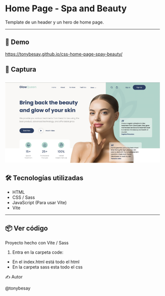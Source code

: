 # Home Page - Spa and Beauty

Template de un header y un hero de home page.

---

## 🚀 Demo

https://tonybesay.github.io/css-home-page-spay-beauty/

## 📸 Captura

![Screenshot del proyecto](https://github.com/tonybesay/css-home-page-spay-beauty/blob/main/Home%20page%20-%20Spa%20and%20Beauty.jpg)
---

## 🛠️ Tecnologías utilizadas

- HTML
- CSS / Sass
- JavaScript (Para usar Vite) 
- Vite

---

## 📦 Ver código

Proyecto hecho con Vite / Sass

1. Entra en la carpeta code:
-  En el index.html está todo el html
-  En la carpeta sass esta todo el css

✍️ Autor

@tonybesay
